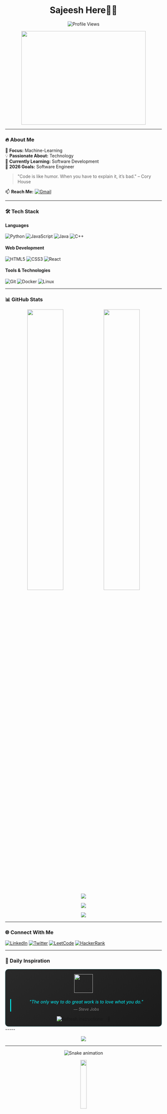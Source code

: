<h1 align="center">
  Sajeesh Here👋🏻
    
</h1>

<p align="center">
  <img src="https://komarev.com/ghpvc/?username=sajee-sajee&label=Profile%20Views&color=0e75b6&style=flat" alt="Profile Views" /> 
 
</p>

<div align="center">
  <img src="https://media0.giphy.com/media/bGgsc5mWoryfgKBx1u/200w.gif?cid=6c09b952iko3i7k968a1e80xbx25oqeyz05vt8p097w3r7dj&ep=v1_gifs_search&rid=200w.gif&ct=g" width="400" height="300"/>
</div>

---

### 🔥 **About Me**

🎯 **Focus:** Machine-Learning  
💡 **Passionate About:** Technology  
🌱 **Currently Learning:** Software Development  
🚀 **2026 Goals:** Software Engineer 
> "Code is like humor. When you have to explain it, it’s bad." – Cory House  

📫 **Reach Me:** [![Gmail](https://img.shields.io/badge/Gmail-D14836?style=for-the-badge&logo=gmail&logoColor=white)](mailto:your-sajeeshsarang087@gmail.com)

---

### 🛠 **Tech Stack**

#### **Languages**
![Python](https://img.shields.io/badge/Python-3776AB?style=for-the-badge&logo=python&logoColor=white)
![JavaScript](https://img.shields.io/badge/JavaScript-F7DF1E?style=for-the-badge&logo=javascript&logoColor=black)
![Java](https://img.shields.io/badge/Java-ED8B00?style=for-the-badge&logo=java&logoColor=white)
![C++](https://img.shields.io/badge/C++-00599C?style=for-the-badge&logo=c%2B%2B&logoColor=white)

#### **Web Development**
![HTML5](https://img.shields.io/badge/HTML5-E34F26?style=for-the-badge&logo=html5&logoColor=white)
![CSS3](https://img.shields.io/badge/CSS3-1572B6?style=for-the-badge&logo=css3&logoColor=white)
![React](https://img.shields.io/badge/React-20232A?style=for-the-badge&logo=react&logoColor=61DAFB)

#### **Tools & Technologies**
![Git](https://img.shields.io/badge/Git-F05032?style=for-the-badge&logo=git&logoColor=white)
![Docker](https://img.shields.io/badge/Docker-2496ED?style=for-the-badge&logo=docker&logoColor=white)
![Linux](https://img.shields.io/badge/Linux-FCC624?style=for-the-badge&logo=linux&logoColor=black)

---

### 📊 **GitHub Stats**

<div align="center">
  <img width="48%" src="https://github-readme-stats.vercel.app/api?username=sajee-sajee&show_icons=true&theme=aura&hide_border=true" />
  <img width="48%" src="https://github-readme-streak-stats.herokuapp.com/?user=sajee-sajee&theme=aura&hide_border=true" />
</div>

<div align="center">
  <img src="https://github-readme-activity-graph.vercel.app/graph?username=sajee-sajee&theme=github-dark&hide_border=true&area=true" />
</div>
<p align="center">
  <img src="https://leetcard.jacoblin.cool/iamsajeee?theme=dark&font=Karma&ext=activity" />
</p>
<div align="center">
<img  src="https://github-readme-stats.vercel.app/api/top-langs/?username=sajee-sajee&layout=donut-vertical&theme=dracula"/>
</div>


---

### 🌐 **Connect With Me**

[![LinkedIn](https://img.shields.io/badge/LinkedIn-0077B5?style=for-the-badge&logo=linkedin&logoColor=white)](https://www.linkedin.com/in/sajeeshk1/)
[![Twitter](https://img.shields.io/badge/Twitter-1DA1F2?style=for-the-badge&logo=twitter&logoColor=white)](https://x.com/amsajeee)
[![LeetCode](https://img.shields.io/badge/-LeetCode-FFA116?style=for-the-badge&logo=LeetCode&logoColor=black)](https://leetcode.com/u/iamsajeee/)
[![HackerRank](https://img.shields.io/badge/-HackerRank-00EA64?style=for-the-badge&logo=hackerrank&logoColor=white)](https://www.hackerrank.com/profile/sajeeshsarang087)




---

### 💫 **Daily Inspiration**

<div align="center" style="border-radius:10px; padding:15px; background: linear-gradient(145deg, #2a2a2a, #1a1a1a); border: 1px solid #00F7FF33; position: relative;">
  
  <img src="https://media.giphy.com/media/3o7abKhOpu0NwenH3O/giphy.gif" width="60" style="margin-bottom:10px;">
  
  <blockquote style="font-style: italic; color: #00F7FF; border-left: 3px solid #00F7FF; padding-left: 15px; margin: 10px 0;">
    <span id="quote-text">"The only way to do great work is to love what you do."</span>
    <br>
    <span style="color: #888; font-size: 0.9em; display: block; margin-top: 8px;">― Steve Jobs</span>
  </blockquote>

  <div style="display: flex; justify-content: center; gap: 15px; margin-top: 15px;">
    <img src="https://readme-typing-svg.demolab.com?font=Roboto&size=14&duration=2000&pause=1000&color=00F7FF&center=true&vCenter=true&width=180&height=20&lines=Refresh+for+new+quote;Click+%F0%9F%94%83+to+update" alt="Refresh instructions">
    <div style="animation: float 3s ease-in-out infinite;">
      <a href="#" onclick="location.reload()">🔄</a>
    </div>
  </div>

</div>
-----
<p align="center">
  <a href="https://www.buymeacoffee.com/sajeeshk">
    <img src="https://img.shields.io/badge/Buy%20Me%20A%20Coffee-%23FFDD00.svg?style=for-the-badge&logo=buymeacoffee&logoColor=black" />
  </a>
</p>

---

<div align="center">
  <img src="https://i.gifer.com/origin/5f/5fdd67c4d50ed3d8337229170131f0ea_w200.gif" alt="Snake animation" />
</div>

<p align="center"> 
  <img src="https://media.giphy.com/media/jpVnC65DmYeyRL4LHS/giphy.gif" width="20%">
</p>

